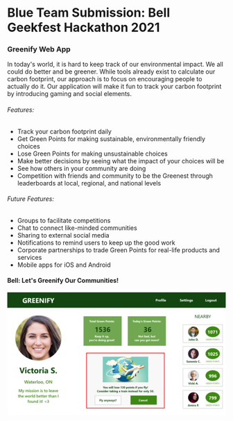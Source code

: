# Blue Team Submission: Bell Geekfest Hackathon 2021

### Greenify Web App


In today's world, it is hard to keep track of our environmental impact. We all could do better and be greener. While tools already exist to calculate our carbon footprint, our approach is to focus on encouraging people to actually do it. Our application will make it fun to track your carbon footprint by introducing gaming and social elements. 

###### Features:

* Track your carbon footprint daily
* Get Green Points for making sustainable, environmentally friendly choices
* Lose Green Points for making unsustainable choices
* Make better decisions by seeing what the impact of your choices will be
* See how others in your community are doing
* Competition with friends and community to be the Greenest through leaderboards at local, regional, and national levels

###### Future Features:
* Groups to facilitate competitions
* Chat to connect like-minded communities
* Sharing to external social media
* Notifications to remind users to keep up the good work
* Corporate partnerships to trade Green Points for real-life products and services
* Mobile apps for iOS and Android


#### Bell: Let's Greenify Our Communities!


![User Interface Example](https://github.com/b-edward/CarbonApp/blob/main/images/UIexample.png)

